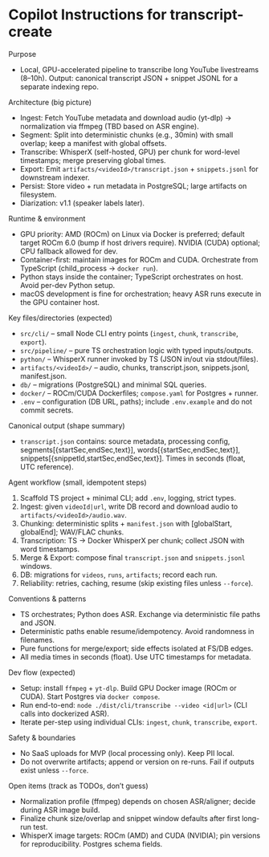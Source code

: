 # Copilot Instructions for transcript-create

Purpose

- Local, GPU-accelerated pipeline to transcribe long YouTube livestreams (8–10h). Output: canonical transcript JSON + snippet JSONL for a separate indexing repo.

Architecture (big picture)

- Ingest: Fetch YouTube metadata and download audio (yt-dlp) → normalization via ffmpeg (TBD based on ASR engine).
- Segment: Split into deterministic chunks (e.g., 30min) with small overlap; keep a manifest with global offsets.
- Transcribe: WhisperX (self-hosted, GPU) per chunk for word-level timestamps; merge preserving global times.
- Export: Emit `artifacts/<videoId>/transcript.json` + `snippets.jsonl` for downstream indexer.
- Persist: Store video + run metadata in PostgreSQL; large artifacts on filesystem.
- Diarization: v1.1 (speaker labels later).

Runtime & environment

- GPU priority: AMD (ROCm) on Linux via Docker is preferred; default target ROCm 6.0 (bump if host drivers require). NVIDIA (CUDA) optional; CPU fallback allowed for dev.
- Container-first: maintain images for ROCm and CUDA. Orchestrate from TypeScript (child_process → `docker run`).
- Python stays inside the container; TypeScript orchestrates on host. Avoid per-dev Python setup.
- macOS development is fine for orchestration; heavy ASR runs execute in the GPU container host.

Key files/directories (expected)

- `src/cli/` – small Node CLI entry points (`ingest`, `chunk`, `transcribe`, `export`).
- `src/pipeline/` – pure TS orchestration logic with typed inputs/outputs.
- `python/` – WhisperX runner invoked by TS (JSON in/out via stdout/files).
- `artifacts/<videoId>/` – audio, chunks, transcript.json, snippets.jsonl, manifest.json.
- `db/` – migrations (PostgreSQL) and minimal SQL queries.
- `docker/` – ROCm/CUDA Dockerfiles; `compose.yaml` for Postgres + runner.
- `.env` – configuration (DB URL, paths); include `.env.example` and do not commit secrets.

Canonical output (shape summary)

- `transcript.json` contains: source metadata, processing config, segments[{startSec,endSec,text}], words[{startSec,endSec,text}], snippets[{snippetId,startSec,endSec,text}]. Times in seconds (float, UTC reference).

Agent workflow (small, idempotent steps)

1. Scaffold TS project + minimal CLI; add `.env`, logging, strict types.
2. Ingest: given `videoId|url`, write DB record and download audio to `artifacts/<videoId>/audio.wav`.
3. Chunking: deterministic splits + `manifest.json` with [globalStart, globalEnd]; WAV/FLAC chunks.
4. Transcription: TS → Docker WhisperX per chunk; collect JSON with word timestamps.
5. Merge & Export: compose final `transcript.json` and `snippets.jsonl` windows.
6. DB: migrations for `videos`, `runs`, `artifacts`; record each run.
7. Reliability: retries, caching, resume (skip existing files unless `--force`).

Conventions & patterns

- TS orchestrates; Python does ASR. Exchange via deterministic file paths and JSON.
- Deterministic paths enable resume/idempotency. Avoid randomness in filenames.
- Pure functions for merge/export; side effects isolated at FS/DB edges.
- All media times in seconds (float). Use UTC timestamps for metadata.

Dev flow (expected)

- Setup: install `ffmpeg` + `yt-dlp`. Build GPU Docker image (ROCm or CUDA). Start Postgres via `docker compose`.
- Run end-to-end: `node ./dist/cli/transcribe --video <id|url>` (CLI calls into dockerized ASR).
- Iterate per-step using individual CLIs: `ingest`, `chunk`, `transcribe`, `export`.

Safety & boundaries

- No SaaS uploads for MVP (local processing only). Keep PII local.
- Do not overwrite artifacts; append or version on re-runs. Fail if outputs exist unless `--force`.

Open items (track as TODOs, don’t guess)

- Normalization profile (ffmpeg) depends on chosen ASR/aligner; decide during ASR image build.
- Finalize chunk size/overlap and snippet window defaults after first long-run test.
- WhisperX image targets: ROCm (AMD) and CUDA (NVIDIA); pin versions for reproducibility. Postgres schema fields.
